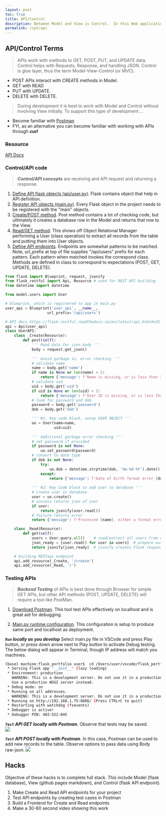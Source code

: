 ```yaml
---
layout: post
toc: True
title: API/Control
description: Between Model and View is Control.  In this Web application it will be handled by APIs.  Data will be input and displayed through View and stored in Model.  Control will broker information between projects.
permalink: /cpt/api
---
```


## API/Control Terms
> APIs work with methods to GET, POST, PUT, and UPDATE data.  Control helps with Requests, Response, and handling JSON.  Control is glue layer, thus the term Model-View-Control (or MVC).
- POST APIs interact with CREATE methods in Model.
- GET with READ
- PUT with UPDATE.
- DELETE with DELETE.

> During development it is best to work with Model and Control without involving View initially.   To support this type of development ...
- Become familiar with [Postman](https://www.postman.com/downloads/)
- FYI, as an alternative you can become familiar with working with APIs through ***curl***

### Resource
[API Docs](https://flask-restful.readthedocs.io/en/latest/api.html)

### Control/API code
> ***Control/API concepts*** are receiving and API request and returning a response.  

1. [Define API flask objects (api/user.py)](https://github.com/nighthawkcoders/flask_portfolio/blob/main/api/user.py#L7-L11).  Flask contains object that help in API definition.
2. [Register API objects (main.py)](https://github.com/nighthawkcoders/flask_portfolio/blob/main/main.py#L11-L23).  Every Flask object in the project needs to be registered with the "main" objects.
3. [Create/POST method](https://github.com/nighthawkcoders/flask_portfolio/blob/main/api/user.py#L14-L54).  Post method contains a lot of checking code, but ultimately it creates a database row in the Model and returns that row to the View.
4. [Read/GET method](https://github.com/nighthawkcoders/flask_portfolio/blob/main/api/user.py#L14-L54).  This shows off Object Relational Manager performing a User (class operation) to extract all records from the table and putting them into User objects.
5. [Define API endpoints](https://github.com/nighthawkcoders/flask_portfolio/blob/main/api/user.py#L62-L64).  Endpoints are somewhat patterns to be matched.  Note, url_prefix at top of file supplies "/api/users" prefix for each pattern.  Each pattern when matched invokes the correspond class.  Methods are defined in class to correspond to expectations (POST, GET, UPDATE, DELETE).



```python
from flask import Blueprint, request, jsonify
from flask_restful import Api, Resource # used for REST API building
from datetime import datetime

from model.users import User

# blueprint, which is registered to app in main.py
user_api = Blueprint('user_api', __name__,
                   url_prefix='/api/users')

# API docs https://flask-restful.readthedocs.io/en/latest/api.html#id1
api = Api(user_api)
class UserAPI:        
    class _Create(Resource):
        def post(self):
            ''' Read data for json body '''
            body = request.get_json()
            
            ''' Avoid garbage in, error checking '''
            # validate name
            name = body.get('name')
            if name is None or len(name) < 2:
                return {'message': f'Name is missing, or is less than 2 characters'}, 210
            # validate uid
            uid = body.get('uid')
            if uid is None or len(uid) < 2:
                return {'message': f'User ID is missing, or is less than 2 characters'}, 210
            # look for password and dob
            password = body.get('password')
            dob = body.get('dob')

            ''' #1: Key code block, setup USER OBJECT '''
            uo = User(name=name, 
                      uid=uid)
            
            ''' Additional garbage error checking '''
            # set password if provided
            if password is not None:
                uo.set_password(password)
            # convert to date type
            if dob is not None:
                try:
                    uo.dob = datetime.strptime(dob, '%m-%d-%Y').date()
                except:
                    return {'message': f'Date of birth format error {dob}, must be mm-dd-yyyy'}, 210
            
            ''' #2: Key Code block to add user to database '''
            # create user in database
            user = uo.create()
            # success returns json of user
            if user:
                return jsonify(user.read())
            # failure returns error
            return {'message': f'Processed {name}, either a format error or User ID {uid} is duplicate'}, 210

    class _Read(Resource):
        def get(self):
            users = User.query.all()    # read/extract all users from database
            json_ready = [user.read() for user in users]  # prepare output in json
            return jsonify(json_ready)  # jsonify creates Flask response object, more specific to APIs than json.dumps

    # building RESTapi endpoint
    api.add_resource(_Create, '/create')
    api.add_resource(_Read, '/')
```

### Testing APIs
> ***Backend Testing*** of APIs is best done through Browser for simple GET APIs, but other API methods (POST, UPDATE, DELETE) will require a tool like PostMan.

1. [Download Postman](https://www.postman.com/downloads/).  This tool test APIs effectively on localhost and is great aid for debugging.

2. [Main.py runtime configuration](https://github.com/nighthawkcoders/flask_portfolio/blob/main/main.py#L44-L47).  This configuration is setup to produce same port and localhost as deployment.

***`Run` locally as you develop*** Select main.py file in VSCode and press Play button, or press down arrow next to Play button to activate Debug testing.  The below dialog will appear in Terminal, though IP address will match you machines.

```bash
(base) machine:flask_portfolio user$  cd /Users/user/vscode/flask_portfolio ; /usr/bin/env /Users/user/opt/anaconda3/bin/python /Users/user/.vscode/extensions/ms-python.python-2022.20.2/pythonFiles/lib/python/debugpy/adapter/../../debugpy/launcher 61127 -- /Users/user/vscode/flask_portfolio/main.py 
 * Serving Flask app "__init__" (lazy loading)
 * Environment: production
   WARNING: This is a development server. Do not use it in a production deployment.
   Use a production WSGI server instead.
 * Debug mode: on
 * Running on all addresses.
   WARNING: This is a development server. Do not use it in a production deployment.
 * Running on http://192.168.1.75:8086/ (Press CTRL+C to quit)
 * Restarting with watchdog (fsevents)
 * Debugger is active!
 * Debugger PIN: 403-552-045
```

***`Test` API GET locally with Postman***.  Observe that tests may be saved.  
![](images/postmain_read_get_users.png)

***`Test` API POST locally with Postman***.  In this case, Postman can be used to add new records to the table.  Observe options to pass data using Body raw-json.
![](images/postman_create_post_users.png)

## Hacks
Objective of these hacks is to complete full stack.  This include Model (flask database), View (github pages markdown), and Control (flask API endpoint).

1. Make Create and Read API endpoints for your project
2. Test API endpoints by creating test cases in Postman
3. Build a Frontend for Create and Read endpoints
4. Make a 30-60 second video showing this work
